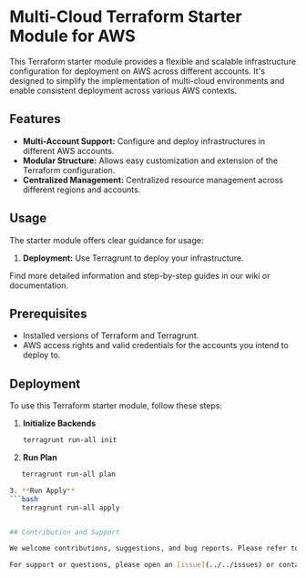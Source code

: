 # Multi-Cloud Terraform Starter Module for AWS

This Terraform starter module provides a flexible and scalable infrastructure configuration for deployment on AWS across different accounts. It's designed to simplify the implementation of multi-cloud environments and enable consistent deployment across various AWS contexts.

## Features

- **Multi-Account Support:** Configure and deploy infrastructures in different AWS accounts.
- **Modular Structure:** Allows easy customization and extension of the Terraform configuration.
- **Centralized Management:** Centralized resource management across different regions and accounts.

## Usage

The starter module offers clear guidance for usage:

1. **Deployment:** Use Terragrunt to deploy your infrastructure.

Find more detailed information and step-by-step guides in our wiki or documentation.

## Prerequisites

- Installed versions of Terraform and Terragrunt.
- AWS access rights and valid credentials for the accounts you intend to deploy to.

## Deployment

To use this Terraform starter module, follow these steps:

1. **Initialize Backends**
   ```bash
   terragrunt run-all init

2. **Run Plan**
```bash
   terragrunt run-all plan

3. **Run Apply**
```bash
   terragrunt run-all apply


## Contribution and Support

We welcome contributions, suggestions, and bug reports. Please refer to our [Contribution Guidelines](CONTRIBUTING.md) for details.

For support or questions, please open an [issue](../../issues) or contact us directly.

